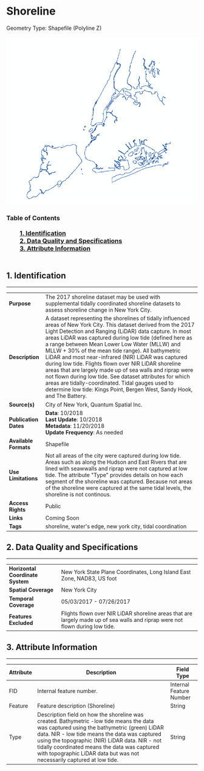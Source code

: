# Shoreline
Geometry Type: Shapefile (Polyline Z)<br><br>![image](https://github.com/CityOfNewYork/nyc-geo-metadata/blob/master/Images/TidalShoreline.PNG)

### Table of Contents<br><br>&nbsp;&nbsp;&nbsp;&nbsp;&nbsp;&nbsp;&nbsp;&nbsp;&nbsp;[**1. Identification**](#1-identification)<br>&nbsp;&nbsp;&nbsp;&nbsp;&nbsp;&nbsp;&nbsp;&nbsp;&nbsp;[**2. Data Quality and Specifications**](#2-data-quality-and-specifications)<br>&nbsp;&nbsp;&nbsp;&nbsp;&nbsp;&nbsp;&nbsp;&nbsp;&nbsp;[**3. Attribute Information**](#3-attribute-information)<br><br>
## 1. Identification
---------------------------------------------
|     |     |
| --- | --- |
**Purpose** |The 2017 shoreline dataset may be used with supplemental tidally coordinated shoreline datasets to assess shoreline change in New York City. 
**Description** |A dataset representing the shorelines of tidally influenced areas of New York City. This dataset derived from the 2017 Light Detection and Ranging (LiDAR) data capture. In most areas LiDAR was captured during low tide (defined here as a range between Mean Lower Low Water (MLLW) and MLLW + 30% of the mean tide range). All bathymetric LiDAR and most near-infrared (NIR) LiDAR was captured during low tide. Flights flown over NIR LiDAR shoreline areas that are largely made up of sea walls and riprap were not flown during low tide. See dataset attributes for which areas are tidally-coordinated. Tidal gauges used to determine low tide: Kings Point, Bergen West, Sandy Hook, and The Battery.
**Source(s)** |City of New York, Quantum Spatial Inc.
**Publication Dates** |**Data**: 10/2018<br>**Last Update**: 10/2018<br>**Metadata**: 11/20/2018<br>**Update Frequency**: As needed
**Available Formats** |Shapefile
**Use Limitations** |Not all areas of the city were captured during low tide. Areas such as along the Hudson and East Rivers that are lined with seawwalls and riprap were not captured at low tide. The attribute "Type" provides details on how each segment of the shoreline was captured. Because not areas of the shoreline were captured at the same tidal levels, the shoreline is not continous. 
**Access Rights** |Public
**Links** |Coming Soon
**Tags** |shoreline, water's edge, new york city, tidal coordination
## 2. Data Quality and Specifications
---------------------------------------------
|     |     |
| --- | --- |
**Horizontal Coordinate System** |New York State Plane Coordinates, Long Island East Zone, NAD83, US foot
**Spatial Coverage** |New York City
**Temporal Coverage** |05/03/2017 - 07/26/2017
**Features Excluded** |Flights flown over NIR LiDAR shoreline areas that are largely made up of sea walls and riprap were not flown during low tide.
## 3. Attribute Information
---------------------------------------------
| Attribute | Description | Field Type | 
|------------ | ------------- | -------- | 
| FID | Internal feature number. | Internal Feature Number | 
| Feature | Feature description (Shoreline) | String | 
| Type | Description field on how the shoreline was created. Bathymetric -low tide means the data was captured using the bathymetric (green) LiDAR data. NIR - low tide means the data was captured using the topographic (NIR) LiDAR data. NIR - not tidally coordinated means the data was captured with topographic LiDAR data but was not necessarily captured at low tide.  | String | 
